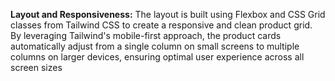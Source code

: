 **Layout and Responsiveness:**
The layout is built using Flexbox and CSS Grid classes from Tailwind CSS to create a responsive and clean product grid. By leveraging Tailwind's mobile-first approach, the product cards automatically adjust from a single column on small screens to multiple columns on larger devices, ensuring optimal user experience across all screen sizes
